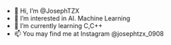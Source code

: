 - 👋 Hi, I’m @JosephTZX
- 👀 I’m interested in AI. Machine Learning
- 🌱 I’m currently learning C,C++
- 📫 You may find me at Instagram @josephtzx_0908

<!---
JosephTZX/JosephTZX is a ✨ special ✨ repository because its `README.md` (this file) appears on your GitHub profile.
You can click the Preview link to take a look at your changes.
--->
